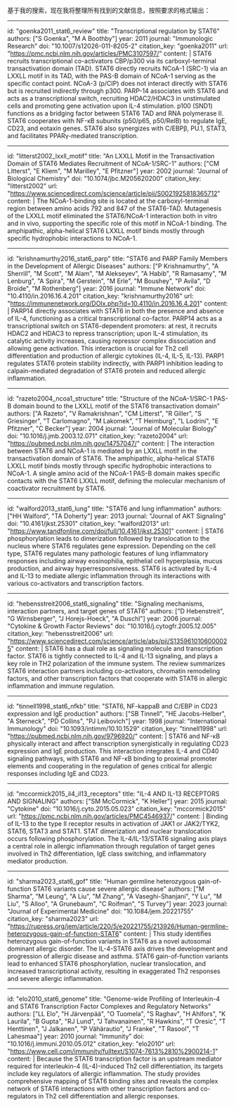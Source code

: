 基于我的搜索，现在我将整理所有找到的文献信息，按照要求的格式输出：

----
id: "goenka2011_stat6_review"
title: "Transcriptional regulation by STAT6"
authors: ["S Goenka", "M A Boothby"]
year: 2011
journal: "Immunologic Research"
doi: "10.1007/s12026-011-8205-2"
citation_key: "goenka2011"
url: "https://pmc.ncbi.nlm.nih.gov/articles/PMC3107597/"
content: |
  STAT6 recruits transcriptional co-activators CBP/p300 via its carboxyl-terminal transactivation domain (TAD). STAT6 directly recruits NCoA-1 (SRC-1) via an LXXLL motif in its TAD, with the PAS-B domain of NCoA-1 serving as the specific contact point. NCoA-3 (p/CIP) does not interact directly with STAT6 but is recruited indirectly through p300. PARP-14 associates with STAT6 and acts as a transcriptional switch, recruiting HDAC2/HDAC3 in unstimulated cells and promoting gene activation upon IL-4 stimulation. p100 (SND1) functions as a bridging factor between STAT6 TAD and RNA polymerase II. STAT6 cooperates with NF-κB subunits (p50/p65, p50/RelB) to regulate IgE, CD23, and eotaxin genes. STAT6 also synergizes with C/EBPβ, PU.1, STAT3, and facilitates PPARγ-mediated transcription.

----
id: "litterst2002_lxxll_motif"
title: "An LXXLL Motif in the Transactivation Domain of STAT6 Mediates Recruitment of NCoA-1/SRC-1"
authors: ["CM Litterst", "E Kliem", "M Marilley", "E Pfitzner"]
year: 2002
journal: "Journal of Biological Chemistry"
doi: "10.1074/jbc.M205620200"
citation_key: "litterst2002"
url: "https://www.sciencedirect.com/science/article/pii/S0021925818365712"
content: |
  The NCoA-1-binding site is located at the carboxyl-terminal region between amino acids 792 and 847 of the STAT6-TAD. Mutagenesis of the LXXLL motif eliminated the STAT6/NCoA-1 interaction both in vitro and in vivo, supporting the specific role of this motif in NCoA-1 binding. The amphipathic, alpha-helical STAT6 LXXLL motif binds mostly through specific hydrophobic interactions to NCoA-1.

----
id: "krishnamurthy2016_stat6_parp"
title: "STAT6 and PARP Family Members in the Development of Allergic Diseases"
authors: ["P Krishnamurthy", "A Sherrill", "M Scott", "M Alam", "M Alekseyev", "A Habib", "R Ramasamy", "M Lenburg", "A Spira", "M Gerstein", "M Erle", "M Boushey", "P Avila", "D Broide", "M Rothenberg"]
year: 2016
journal: "Immune Network"
doi: "10.4110/in.2016.16.4.201"
citation_key: "krishnamurthy2016"
url: "https://immunenetwork.org/DOIx.php?id=10.4110/in.2016.16.4.201"
content: |
  PARP14 directly associates with STAT6 in both the presence and absence of IL-4, functioning as a critical transcriptional co-factor. PARP14 acts as a transcriptional switch on STAT6-dependent promoters: at rest, it recruits HDAC2 and HDAC3 to repress transcription; upon IL-4 stimulation, its catalytic activity increases, causing repressor complex dissociation and allowing gene activation. This interaction is crucial for Th2 cell differentiation and production of allergic cytokines (IL-4, IL-5, IL-13). PARP1 regulates STAT6 protein stability indirectly, with PARP1 inhibition leading to calpain-mediated degradation of STAT6 protein and reduced allergic inflammation.

----
id: "razeto2004_ncoa1_structure"
title: "Structure of the NCoA-1/SRC-1 PAS-B domain bound to the LXXLL motif of the STAT6 transactivation domain"
authors: ["A Razeto", "V Ramakrishnan", "CM Litterst", "R Giller", "S Griesinger", "T Carlomagno", "M Lakomek", "T Heimburg", "L Lodrini", "E Pfitzner", "C Becker"]
year: 2004
journal: "Journal of Molecular Biology"
doi: "10.1016/j.jmb.2003.12.071"
citation_key: "razeto2004"
url: "https://pubmed.ncbi.nlm.nih.gov/14757047/"
content: |
  The interaction between STAT6 and NCoA-1 is mediated by an LXXLL motif in the transactivation domain of STAT6. The amphipathic, alpha-helical STAT6 LXXLL motif binds mostly through specific hydrophobic interactions to NCoA-1. A single amino acid of the NCoA-1 PAS-B domain makes specific contacts with the STAT6 LXXLL motif, defining the molecular mechanism of coactivator recruitment by STAT6.

----
id: "walford2013_stat6_lung"
title: "STAT6 and lung inflammation"
authors: ["HH Walford", "TA Doherty"]
year: 2013
journal: "Journal of AKT Signaling"
doi: "10.4161/jkst.25301"
citation_key: "walford2013"
url: "https://www.tandfonline.com/doi/full/10.4161/jkst.25301"
content: |
  STAT6 phosphorylation leads to dimerization followed by translocation to the nucleus where STAT6 regulates gene expression. Depending on the cell type, STAT6 regulates many pathologic features of lung inflammatory responses including airway eosinophilia, epithelial cell hyperplasia, mucus production, and airway hyperresponsiveness. STAT6 is activated by IL-4 and IL-13 to mediate allergic inflammation through its interactions with various co-activators and transcription factors.

----
id: "hebensstreit2006_stat6_signaling"
title: "Signaling mechanisms, interaction partners, and target genes of STAT6"
authors: ["D Hebenstreit", "G Wirnsberger", "J Horejs-Hoeck", "A Duschl"]
year: 2006
journal: "Cytokine & Growth Factor Reviews"
doi: "10.1016/j.cytogfr.2005.12.005"
citation_key: "hebensstreit2006"
url: "https://www.sciencedirect.com/science/article/abs/pii/S1359610106000025"
content: |
  STAT6 has a dual role as signaling molecule and transcription factor. STAT6 is tightly connected to IL-4 and IL-13 signaling, and plays a key role in TH2 polarization of the immune system. The review summarizes STAT6 interaction partners including co-activators, chromatin remodeling factors, and other transcription factors that cooperate with STAT6 in allergic inflammation and immune regulation.

----
id: "tinnell1998_stat6_nfkb"
title: "STAT6, NF-kappaB and C/EBP in CD23 expression and IgE production"
authors: ["SB Tinnell", "HE Jacobs-Helber", "A Sterneck", "PD Collins", "PJ Leibovich"]
year: 1998
journal: "International Immunology"
doi: "10.1093/intimm/10.10.1529"
citation_key: "tinnell1998"
url: "https://pubmed.ncbi.nlm.nih.gov/9796920/"
content: |
  STAT6 and NF-κB physically interact and affect transcription synergistically in regulating CD23 expression and IgE production. This interaction integrates IL-4 and CD40 signaling pathways, with STAT6 and NF-κB binding to proximal promoter elements and cooperating in the regulation of genes critical for allergic responses including IgE and CD23.

----
id: "mccormick2015_il4_il13_receptors"
title: "IL-4 AND IL-13 RECEPTORS AND SIGNALING"
authors: ["SM McCormick", "K Heller"]
year: 2015
journal: "Cytokine"
doi: "10.1016/j.cyto.2015.05.023"
citation_key: "mccormick2015"
url: "https://pmc.ncbi.nlm.nih.gov/articles/PMC4546937/"
content: |
  Binding of IL-13 to the type II receptor results in activation of JAK1 or JAK2/TYK2, STAT6, STAT3 and STAT1. STAT dimerization and nuclear translocation occurs following phosphorylation. The IL-4/IL-13/STAT6 signaling axis plays a central role in allergic inflammation through regulation of target genes involved in Th2 differentiation, IgE class switching, and inflammatory mediator production.

----
id: "sharma2023_stat6_gof"
title: "Human germline heterozygous gain-of-function STAT6 variants cause severe allergic disease"
authors: ["M Sharma", "M Leung", "A Liu", "M Zhang", "A Vaseghi-Shanjani", "Y Lu", "M Liu", "S Alloo", "A Grunebaum", "C Roifman", "S Turvey"]
year: 2023
journal: "Journal of Experimental Medicine"
doi: "10.1084/jem.20221755"
citation_key: "sharma2023"
url: "https://rupress.org/jem/article/220/5/e20221755/213926/Human-germline-heterozygous-gain-of-function-STAT6"
content: |
  This study identifies heterozygous gain-of-function variants in STAT6 as a novel autosomal dominant allergic disorder. The IL-4-STAT6 axis drives the development and progression of allergic disease and asthma. STAT6 gain-of-function variants lead to enhanced STAT6 phosphorylation, nuclear translocation, and increased transcriptional activity, resulting in exaggerated Th2 responses and severe allergic inflammation.

----
id: "elo2010_stat6_genome"
title: "Genome-wide Profiling of Interleukin-4 and STAT6 Transcription Factor Complexes and Regulatory Networks"
authors: ["LL Elo", "H Järvenpää", "O Tuomela", "S Raghav", "H Ahlfors", "K Laurila", "B Gupta", "RJ Lund", "J Tahvanainen", "R Hawkins", "T Oresic", "T Henttinen", "J Jalkanen", "P Vähärautio", "J Franke", "T Rasool", "T Lahesmaa"]
year: 2010
journal: "Immunity"
doi: "10.1016/j.immuni.2010.05.012"
citation_key: "elo2010"
url: "https://www.cell.com/immunity/fulltext/S1074-7613%2810%2900214-1"
content: |
  Because the STAT6 transcription factor is an upstream mediator required for interleukin-4 (IL-4)-induced Th2 cell differentiation, its targets include key regulators of allergic inflammation. The study provides comprehensive mapping of STAT6 binding sites and reveals the complex network of STAT6 interactions with other transcription factors and co-regulators in Th2 cell differentiation and allergic responses.